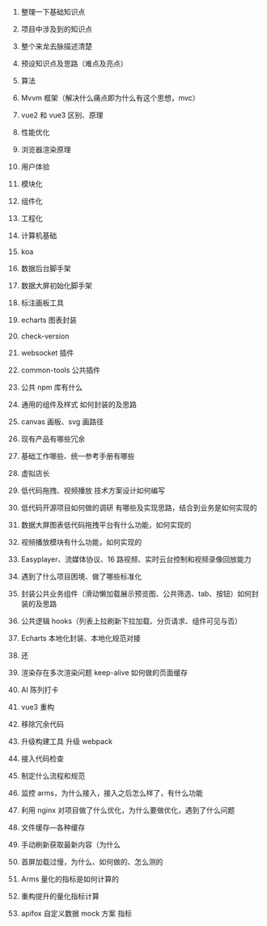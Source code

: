 1. 整理一下基础知识点
2. 项目中涉及到的知识点
3. 整个来龙去脉描述清楚
4. 预设知识点及思路（难点及亮点）
5. 算法

6. Mvvm 框架（解决什么痛点即为什么有这个思想，mvc）
7. vue2 和 vue3 区别、原理
8. 性能优化
9. 浏览器渲染原理
10. 用户体验
11. 模块化
12. 组件化
13. 工程化
14. 计算机基础
15. koa

16. 数据后台脚手架
17. 数据大屏初始化脚手架
18. 标注画板工具
19. echarts 图表封装
20. check-version
21. websocket 插件
22. common-tools 公共插件
23. 公共 npm 库有什么
24. 通用的组件及样式 如何封装的及思路
25. canvas 画板、svg 画路径
26. 现有产品有哪些冗余
27. 基础工作哪些、统一参考手册有哪些

28. 虚拟店长
29. 低代码拖拽、视频播放 技术方案设计如何编写
30. 低代码开源项目如何做的调研 有哪些及实现思路，结合到业务是如何实现的
31. 数据大屏图表低代码拖拽平台有什么功能，如何实现的
32. 视频播放模块有什么功能，如何实现的
33. Easyplayer、流媒体协议、16 路视频、实时云台控制和视频录像回放能力
34. 遇到了什么项目困境、做了哪些标准化
35. 封装公共业务组件（滑动懒加载展示预览图、公共筛选、tab、按钮）如何封装的及思路
36. 公共逻辑 hooks（列表上拉刷新下拉加载、分页请求、组件可见与否）
37. Echarts 本地化封装、本地化规范对接
38. 还
39. 渲染存在多次渲染问题 keep-alive 如何做的页面缓存

40. AI 陈列打卡
41. vue3 重构
42. 移除冗余代码
43. 升级构建工具 升级 webpack
44. 接入代码检查
45. 制定什么流程和规范
46. 监控 arms，为什么接入，接入之后怎么样了，有什么功能
47. 利用 nginx 对项目做了什么优化，为什么要做优化，遇到了什么问题
48. 文件缓存—各种缓存
49. 手动刷新获取最新内容（为什么
50. 首屏加载过慢，为什么、如何做的、怎么测的
51. Arms 量化的指标是如何计算的
52. 重构提升的量化指标计算
53. apifox 自定义数据 mock 方案 指标
